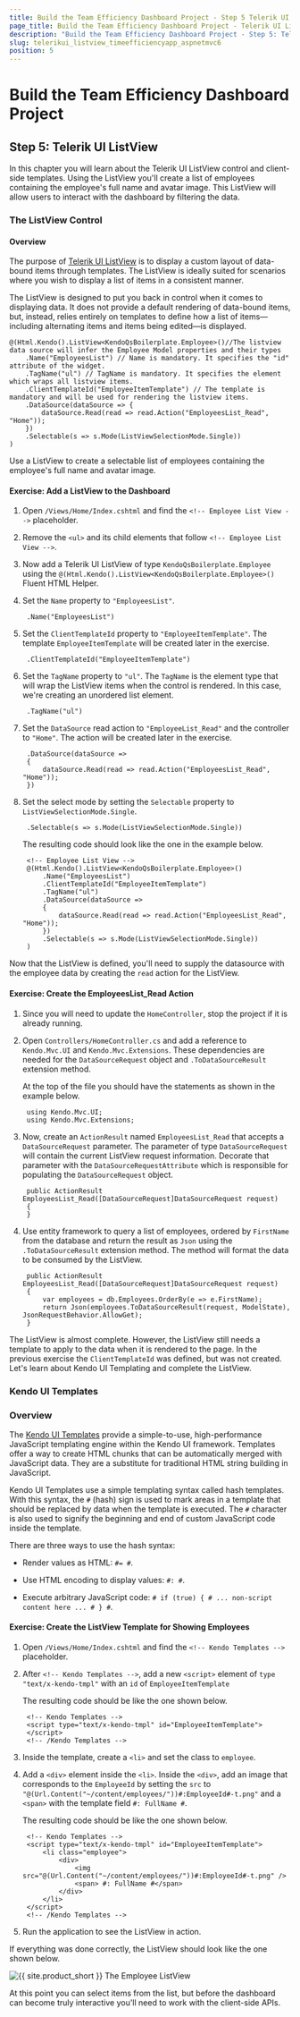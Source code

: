 ```yaml
---
title: Build the Team Efficiency Dashboard Project - Step 5 Telerik UI ListView
page_title: Build the Team Efficiency Dashboard Project - Telerik UI ListView
description: "Build the Team Efficiency Dashboard Project - Step 5: Telerik UI ListView."
slug: telerikui_listview_timeefficiencyapp_aspnetmvc6
position: 5
---
```


# Build the Team Efficiency Dashboard Project

## Step 5: Telerik UI ListView

In this chapter you will learn about the Telerik UI ListView control and client-side templates. Using the ListView you'll create a list of employees containing the employee's full name and avatar image. This ListView will allow users to interact with the dashboard by filtering the data.

### The ListView Control

#### Overview

The purpose of [Telerik UI ListView](https://docs.telerik.com/kendo-ui/controls/listview/overview) is to display a custom layout of data-bound items through templates. The ListView is ideally suited for scenarios where you wish to display a list of items in a consistent manner.

The ListView is designed to put you back in control when it comes to displaying data. It does not provide a default rendering of data-bound items, but, instead, relies entirely on templates to define how a list of items&mdash;including alternating items and items being edited&mdash;is displayed.

    @(Html.Kendo().ListView<KendoQsBoilerplate.Employee>()//The listview data source will infer the Employee Model properties and their types
        .Name("EmployeesList") // Name is mandatory. It specifies the "id" attribute of the widget.
        .TagName("ul") // TagName is mandatory. It specifies the element which wraps all listview items.
        .ClientTemplateId("EmployeeItemTemplate") // The template is mandatory and will be used for rendering the listview items.
        .DataSource(dataSource => {
            dataSource.Read(read => read.Action("EmployeesList_Read", "Home"));
        }) 
        .Selectable(s => s.Mode(ListViewSelectionMode.Single))
    )

Use a ListView to create a selectable list of employees containing the employee's full name and avatar image.

#### Exercise: Add a ListView to the Dashboard

1. Open `/Views/Home/Index.cshtml` and find the `<!-- Employee List View -->` placeholder.
1. Remove the `<ul>` and its child elements that follow `<!-- Employee List View -->`.
1. Now add a Telerik UI ListView of type `KendoQsBoilerplate.Employee` using the `@(Html.Kendo().ListView<KendoQsBoilerplate.Employee>()` Fluent HTML Helper.
1. Set the `Name` property to `"EmployeesList"`.

        .Name("EmployeesList")

1. Set the `ClientTemplateId` property to `"EmployeeItemTemplate"`. The template `EmployeeItemTemplate` will be created later in the exercise.

        .ClientTemplateId("EmployeeItemTemplate")

1. Set the `TagName` property to `"ul"`. The `TagName` is the element type that will wrap the ListView items when the control is rendered. In this case, we're creating an unordered list element.

        .TagName("ul")

1. Set the `DataSource` read action to `"EmployeeList_Read"` and the controller to `"Home"`. The action will be created later in the exercise.

        .DataSource(dataSource =>
        {
            dataSource.Read(read => read.Action("EmployeesList_Read", "Home"));
        })

1. Set the select mode by setting the `Selectable` property to `ListViewSelectionMode.Single`.

        .Selectable(s => s.Mode(ListViewSelectionMode.Single))

    The resulting code should look like the one in the example below.

    	<!-- Employee List View -->
    	@(Html.Kendo().ListView<KendoQsBoilerplate.Employee>()
            .Name("EmployeesList")
            .ClientTemplateId("EmployeeItemTemplate")
            .TagName("ul")
            .DataSource(dataSource =>
            {
                dataSource.Read(read => read.Action("EmployeesList_Read", "Home"));
            })
            .Selectable(s => s.Mode(ListViewSelectionMode.Single))
        )

Now that the ListView is defined, you'll need to supply the datasource with the employee data by creating the `read` action for the ListView.

#### Exercise: Create the EmployeesList_Read Action

1. Since you will need to update the `HomeController`, stop the project if it is already running.

1. Open `Controllers/HomeController.cs` and add a reference to `Kendo.Mvc.UI` and `Kendo.Mvc.Extensions`. These dependencies are needed for the `DataSourceRequest` object and `.ToDataSourceResult` extension method.

    At the top of the file you should have the statements as shown in the example below.

    	using Kendo.Mvc.UI;
    	using Kendo.Mvc.Extensions;

1. Now, create an `ActionResult` named `EmployeesList_Read` that accepts a `DataSourceRequest` parameter. The parameter of type `DataSourceRequest` will contain the current ListView request information. Decorate that parameter with the `DataSourceRequestAttribute` which is  responsible for populating the `DataSourceRequest` object.

        public ActionResult EmployeesList_Read([DataSourceRequest]DataSourceRequest request)
        {
        }

1. Use entity framework to query a list of employees, ordered by `FirstName` from the database and return the result as `Json` using the `.ToDataSourceResult` extension method. The method will format the data to be consumed by the ListView.

        public ActionResult EmployeesList_Read([DataSourceRequest]DataSourceRequest request)
        {
            var employees = db.Employees.OrderBy(e => e.FirstName);
            return Json(employees.ToDataSourceResult(request, ModelState), JsonRequestBehavior.AllowGet);
        }

The ListView is almost complete. However, the ListView still needs a template to apply to the data when it is rendered to the page. In the previous exercise the `ClientTemplateId` was defined, but was not created. Let's learn about Kendo UI Templating and complete the ListView.

### Kendo UI Templates

### Overview

The [Kendo UI Templates](https://docs.telerik.com/kendo-ui/framework/templates/overview) provide a simple-to-use, high-performance JavaScript templating engine within the Kendo UI framework. Templates offer a way to create HTML chunks that can be automatically merged with JavaScript data. They are a substitute for traditional HTML string building in JavaScript.

Kendo UI Templates use a simple templating syntax called hash templates. With this syntax, the `#` (hash) sign is used to mark areas in a template that should be replaced by data when the template is executed. The `#` character is also used to signify the beginning and end of custom JavaScript code inside the template.

There are three ways to use the hash syntax:

- Render values as HTML: `#= #`.
- Use HTML encoding to display values: `#: #`.
- Execute arbitrary JavaScript code: `# if (true) { # ... non-script content here ... # } #`.

    <script type="text/x-kendo-template" id="myTemplate">
        #if(isAdmin){#
            <li>#: name # is Admin</li>
        #}else{#
            <li>#: name # is User</li>
        #}#
    </script>

#### Exercise: Create the ListView Template for Showing Employees

1. Open `/Views/Home/Index.cshtml` and find the `<!-- Kendo Templates -->` placeholder.
1. After `<!-- Kendo Templates -->`, add a new `<script>` element of `type` `"text/x-kendo-tmpl"` with an `id` of `EmployeeItemTemplate`

    The resulting code should be like the one shown below.

    	<!-- Kendo Templates -->
    	<script type="text/x-kendo-tmpl" id="EmployeeItemTemplate">
    	</script>
    	<!-- /Kendo Templates -->

1. Inside the template, create a `<li>` and set the class to `employee`.
1. Add a `<div>` element inside the `<li>`. Inside the `<div>`, add an image that corresponds to the `EmployeeId` by setting the `src` to `"@(Url.Content("~/content/employees/"))#:EmployeeId#-t.png"` and a `<span>` with the template field `#: FullName #`.

    The resulting code should be like the one shown below.

    	<!-- Kendo Templates -->
    	<script type="text/x-kendo-tmpl" id="EmployeeItemTemplate">
    	    <li class="employee">
    	        <div>
    	            <img src="@(Url.Content("~/content/employees/"))#:EmployeeId#-t.png" />
    	            <span> #: FullName #</span>
    	        </div>
    	    </li>
    	</script>
    	<!-- /Kendo Templates -->

1. Run the application to see the ListView in action.

If everything was done correctly, the ListView should look like the one shown below.

![{{ site.product_short }} The Employee ListView](images/chapter5/employee-list.jpg)

At this point you can select items from the list, but before the dashboard can become truly interactive you'll need to work with the client-side APIs.